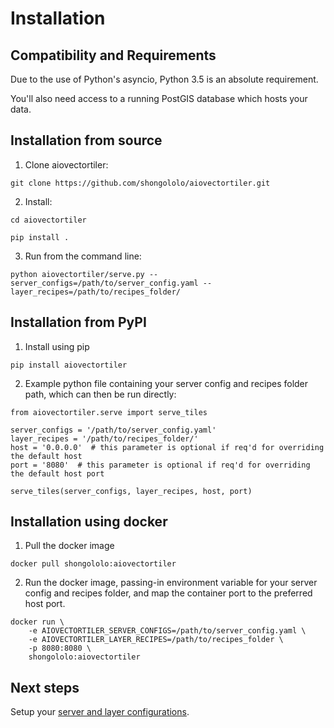 # Installation

## Compatibility and Requirements

Due to the use of Python's asyncio, Python 3.5 is an absolute requirement.

You'll also need access to a running PostGIS database which hosts your data.

## Installation from source

1. Clone aiovectortiler:  

`git clone https://github.com/shongololo/aiovectortiler.git`

2. Install:  

`cd aiovectortiler`

`pip install .`
        
3. Run from the command line:  

`python aiovectortiler/serve.py --server_configs=/path/to/server_config.yaml --layer_recipes=/path/to/recipes_folder/`

## Installation from PyPI

1. Install using pip  

`pip install aiovectortiler`

2. Example python file containing your server config and recipes folder path, which can then be run directly:  

```
from aiovectortiler.serve import serve_tiles

server_configs = '/path/to/server_config.yaml'
layer_recipes = '/path/to/recipes_folder/'
host = '0.0.0.0'  # this parameter is optional if req'd for overriding the default host
port = '8080'  # this parameter is optional if req'd for overriding the default host port

serve_tiles(server_configs, layer_recipes, host, port)
```

## Installation using docker

1. Pull the docker image  

`docker pull shongololo:aiovectortiler`

2. Run the docker image, passing-in environment variable for your server config and recipes folder, and map the container port to the preferred host port.  
```
docker run \
    -e AIOVECTORTILER_SERVER_CONFIGS=/path/to/server_config.yaml \
    -e AIOVECTORTILER_LAYER_RECIPES=/path/to/recipes_folder \
    -p 8080:8080 \
    shongololo:aiovectortiler
```

## Next steps

Setup your [server and layer configurations](config.md).

